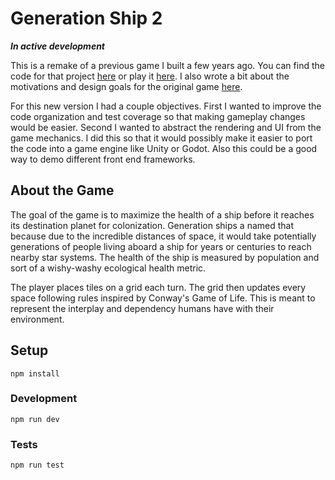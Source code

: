 # Generation Ship 2

***In active development***

This is a remake of a previous game I built a few years ago. You can find the code for that project [here](https://github.com/andrewlaskey/generation-ship) or play it [here](https://generation-ship.vercel.app/). I also wrote a bit about the motivations and design goals for the original game [here](https://www.andrewlaskey.com/Andrew-Laskey-8f215a2f56104b2dae16c6d7f534f041?p=5135555e41824b7fbcbab09d3d68f332&pm=s).

For this new version I had a couple objectives. First I wanted to improve the code organization and test coverage so that making gameplay changes would be easier. Second I wanted to abstract the rendering and UI from the game mechanics. I did this so that it would possibly make it easier to port the code into a game engine like Unity or Godot. Also this could be a good way to demo different front end frameworks.

## About the Game

The goal of the game is to maximize the health of a ship before it reaches its destination planet for colonization. Generation ships a named that because due to the incredible distances of space, it would take potentially generations of people living aboard a ship for years or centuries to reach nearby star systems. The health of the ship is measured by population and sort of a wishy-washy ecological health metric.

The player places tiles on a grid each turn. The grid then updates every space following rules inspired by Conway's Game of Life. This is meant to represent the interplay and dependency humans have with their environment.

## Setup

`npm install`

### Development

`npm run dev`

### Tests

`npm run test`